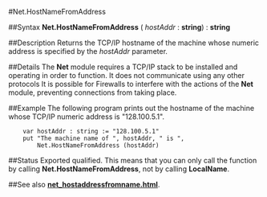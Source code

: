 
#Net.HostNameFromAddress

##Syntax
**Net.HostNameFromAddress** (     _hostAddr_ : **string**) : **string**



##Description
Returns the TCP/IP hostname of the machine whose numeric address is specified by the _hostAddr_ parameter.



##Details
The **Net** module requires a TCP/IP stack to be installed and operating in order to function. It does not communicate using any other protocols
It is possible for Firewalls to interfere with the actions of the **Net** module, preventing connections from taking place.



##Example
The following program prints out the hostname of the machine whose TCP/IP numeric address is "128.100.5.1".


        var hostAddr : string := "128.100.5.1"
        put "The machine name of ", hostAddr, " is ", 
            Net.HostNameFromAddress (hostAddr)
##Status
Exported qualified.
This means that you can only call the function by calling **Net.HostNameFromAddress**, not by calling **LocalName**.



##See also
**[net_hostaddressfromname.html](Net.HostAddressFromName)**.


